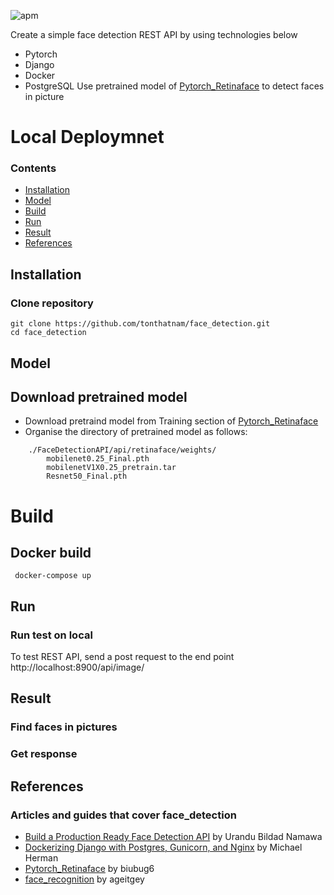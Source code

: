 ![apm](https://img.shields.io/apm/l/vim-mode.svg) 

Create a simple face detection REST API by using technologies below

 * Pytorch
 * Django
 * Docker
 * PostgreSQL
Use pretrained model of [Pytorch_Retinaface](https://github.com/biubug6/Pytorch_Retinaface) to detect faces in picture
# Local Deploymnet
### Contents
- [Installation](#Installation)
- [Model](#model)
- [Build](#build)
- [Run](#run)
- [Result](#result)
- [References](#references)

## Installation
### Clone repository
 ```console
 git clone https://github.com/tonthatnam/face_detection.git
 cd face_detection
```
## Model
## Download pretrained model
 * Download pretraind model from Training section of [Pytorch_Retinaface](https://github.com/biubug6/Pytorch_Retinaface)
 * Organise the directory of pretrained model as follows:
```
    ./FaceDetectionAPI/api/retinaface/weights/
        mobilenet0.25_Final.pth
        mobilenetV1X0.25_pretrain.tar
        Resnet50_Final.pth
```
# Build
## Docker build
```console
 docker-compose up
```
## Run
### Run test on local
 To test REST API, send a post request to the end point http://localhost:8900/api/image/

## Result
### Find faces in pictures

### Get response

## References
### Articles and guides that cover face_detection

 * [Build a Production Ready Face Detection API](https://medium.com/devcnairobi/build-a-production-ready-face-detection-api-part-1-c56cbe9592bf) by Urandu Bildad Namawa
 * [Dockerizing Django with Postgres, Gunicorn, and Nginx](https://testdriven.io/blog/dockerizing-django-with-postgres-gunicorn-and-nginx/#gunicorn) by Michael Herman
 * [Pytorch_Retinaface](https://github.com/biubug6/Pytorch_Retinaface) by biubug6
 * [face_recognition](https://github.com/ageitgey/face_recognition) by ageitgey


